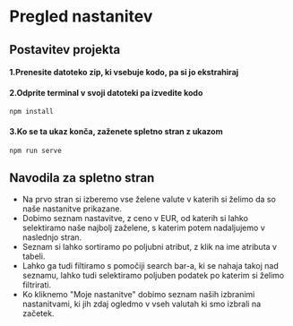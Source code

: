 # Pregled nastanitev

## Postavitev projekta


#### 1.Prenesite datoteko zip, ki vsebuje kodo, pa si jo ekstrahiraj


#### 2.Odprite terminal v svoji datoteki pa izvedite kodo 
```
npm install
```

#### 3.Ko se ta ukaz konča, zaženete spletno stran z ukazom
```
npm run serve
```


## Navodila za spletno stran
- Na prvo stran si izberemo vse želene valute v katerih si želimo da so naše nastanitve prikazane.
- Dobimo seznam nastavitve, z ceno v EUR, od katerih si lahko selektiramo naše najbolj zaželene, s katerim potem nadaljujemo v naslednjo stran.
- Seznam si lahko sortiramo po poljubni atribut, z klik na ime atributa v tabeli.
- Lahko ga tudi filtiramo s pomočiji search bar-a, ki se nahaja takoj nad seznamu, lahko tudi selektiramo poljuben podatek po katerim si želimo filtrirati.
- Ko kliknemo "Moje nastanitve" dobimo seznam naših izbranimi nastanitvami, ki jih zdaj ogledmo v vseh valutah ki smo izbrali na začetek.

